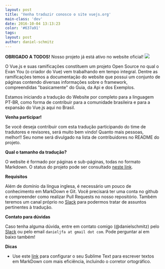 ```yaml
---
layout: post
title: 'Venha traduzir conosco o site vuejs.org'
main-class: 'dev'
date: 2016-10-04 13:13:23 
color: '#637a91'
tags: 
layout: post
author: daniel-schmitz
---
```


**OBRIGADO A TODOS!**
Nosso projeto já está ativo no website oficial!
![](https://i.imgur.com/BA2A8y9.png)



O Vue.js e suas ramificações constituem um projeto Open Source no qual o Evan You (o criador do Vue) vem trabalhando em tempo integral. Dentre as ramificações temos a documentação do website que possui um conjunto de páginas contendo diversas informações sobre o framework, compreendidas "basicamente" do Guia, da Api e dos Exemplos.

Estamos iniciando a tradução do Website por completo para a linguagem PT-BR, como forma de contribuir para a comunidade brasileira e para a expansão do Vue.js aqui no Brasil. 

**Venha participar!**

Se você deseja contribuir com esta tradução participando do time de tradutores e revisores, será muito bem vindo! Quanto mais pessoas, melhor!! Seu nome será divulgado na lista de contribuidores no README do projeto.

**Qual o tamanho da tradução?**

O website é formado por páginas e sub-páginas, todas no formato Markdown. O status do projeto pode ser consultado [neste link](https://github.com/vuejs/vuejs.org/issues/456).

**Requisitos**

Além de domínio da língua inglesa, é necessário um pouco de conhecimento em MarkDown e Git. Você precisará ter uma conta no github e compreender como realizar Pull Requests no nosso repositório. Também teremos um canal próprio no [Slack](http://slack.vuejs-brasil.com.br/) para podermos tratar de assuntos pertinentes à tradução. 

**Contato para dúvidas**

Caso tenha alguma dúvida, entre em contato comigo (@danielschmitz) pelo [Slack](http://slack.vuejs-brasil.com.br/) ou pelo email `danieljfa at gmail dot com`. Pode perguntar aí em baixo também! 

**Dicas**

- Use este [link](http://tableless.com.br/configurando-o-sublime-text-para-escrever-textos-em-markdown/) para configurar o seu Sublime Text para escrever textos em MarkDown com mais eficiência, incluindo o corretor ortográfico. 



